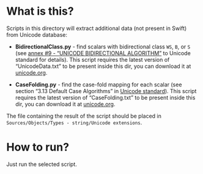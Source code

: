 # What is this?

Scripts in this directory will extract additional data (not present in Swift) from Unicode database:

- **BidirectionalClass.py** - find scalars with bidirectional class `WS`, `B`, or `S` (see [annex #9 - “UNICODE BIDIRECTIONAL ALGORITHM”](https://www.unicode.org/reports/tr9/tr9-41.html) to Unicode standard for details). This script requires the latest version of “UnicodeData.txt” to be present inside this dir, you can download it at [unicode.org](https://www.unicode.org/Public/UCD/latest/ucd/).

- **CaseFolding.py** - find the case-fold mapping for each scalar (see section “3.13 Default Case Algorithms” in [Unicode standard](http://www.unicode.org/versions/Unicode12.1.0)). This script requires the latest version of “CaseFolding.txt” to be present inside this dir, you can download it at [unicode.org](https://www.unicode.org/Public/UCD/latest/ucd/).

The file containing the result of the script should be placed in `Sources/Objects/Types - string/Unicode extensions`.

# How to run?

Just run the selected script.
